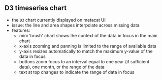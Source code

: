 ## D3 timeseries chart

- the `D3` chart currently displayed on metacat UI
- issue: the line and area shapes interpolate across missing data
- features:
    - mini 'brush' chart shows the context of the data in focus in the main chart
    - x-axis zooming and panning is limited to the range of available data
    - y-axis resizes automatically to match the maximum y-value of the data in focus
    - buttons zoom focus to an interval equal to one year (if sufficient data), one month, or the range of the data
    - text at top changes to indicate the range of data in focus
